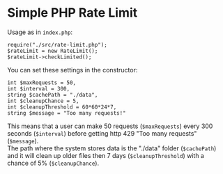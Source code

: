 # Simple PHP Rate Limit

Usage as in `index.php`:

    require("./src/rate-limit.php");
    $rateLimit = new RateLimit();
    $rateLimit->checkLimited();

You can set these settings in the constructor:

    int $maxRequests = 50,
    int $interval = 300,
    string $cachePath = "./data",
    int $cleanupChance = 5,
    int $cleanupThreshold = 60*60*24*7,
    string $message = "Too many requests!"

This means that a user can make 50 requests (`$maxRequests`) every 300 seconds (`$interval`) before getting http 429 "Too many requests" (`$message`).  
The path where the system stores data is the "./data" folder (`$cachePath`) and it will clean up older files then 7 days (`$cleanupThreshold`) with a chance of 5% (`$cleanupChance`).
